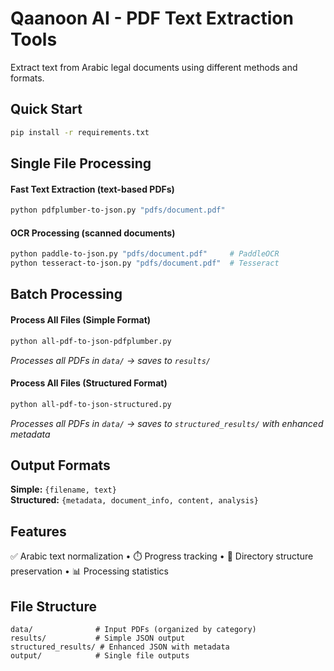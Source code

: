 # Qaanoon AI - PDF Text Extraction Tools

Extract text from Arabic legal documents using different methods and formats.

## Quick Start

```bash
pip install -r requirements.txt
```

## Single File Processing

#### Fast Text Extraction (text-based PDFs)
```bash
python pdfplumber-to-json.py "pdfs/document.pdf"
```

#### OCR Processing (scanned documents)
```bash
python paddle-to-json.py "pdfs/document.pdf"     # PaddleOCR
python tesseract-to-json.py "pdfs/document.pdf"  # Tesseract
```

## Batch Processing

#### Process All Files (Simple Format)
```bash
python all-pdf-to-json-pdfplumber.py
```
*Processes all PDFs in `data/` → saves to `results/`*

#### Process All Files (Structured Format)
```bash
python all-pdf-to-json-structured.py
```
*Processes all PDFs in `data/` → saves to `structured_results/` with enhanced metadata*

## Output Formats

**Simple:** `{filename, text}`  
**Structured:** `{metadata, document_info, content, analysis}`

## Features

✅ Arabic text normalization • ⏱️ Progress tracking • 📁 Directory structure preservation • 📊 Processing statistics

## File Structure

```
data/              # Input PDFs (organized by category)
results/           # Simple JSON output  
structured_results/ # Enhanced JSON with metadata
output/            # Single file outputs
```
